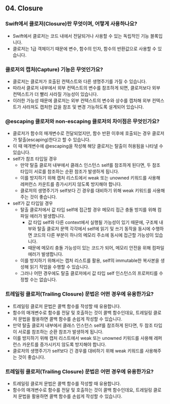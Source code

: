 ## 04. Closure
### Swift에서 클로저(Closure)란 무엇이며, 어떻게 사용하나요?
- Swift에서 클로저는 코드 내에서 전달되거나 사용할 수 있는 독립적인 기능 블록입니다.
- 클로저는 1급 객체이기 때문에 변수, 함수의 인자, 함수의 반환값으로 사용할 수 있습니다.

### 클로저의 캡처(Capture) 기능은 무엇인가요?
- 클로저는 클로저가 호출된 컨텍스트와 다른 생명주기를 가질 수 있습니다. 
- 따라서 클로저 내부에서 외부 컨텍스트의 변수를 참조하게 되면, 클로저보다 외부 컨텍스트가 더 빨리 사라질 가능성이 있습니다.
- 이러한 가능성 때문에 클로저는 외부 컨텍스트의 변수와 상수를 캡처해 외부 컨텍스트가 사라져도 캡처한 값을 참조 및 변경 가능하도록 설계되어 있습니다.

### @escaping 클로저와 non-escaping 클로저의 차이점은 무엇인가요?
- 클로저가 함수의 매개변수로 전달되었지만, 함수 반환 이후에 호출되는 경우 클로저가 탈출(escaping)한다고 할 수 있습니다.
- 이 때 매개변수에 @escaping을 작성해 해당 클로저는 탈출이 허용됨을 나타낼 수 있습니다.
- self가 참조 타입일 경우
    - 만약 탈출 클로저 내부에서 클래스 인스턴스 self를 참조하게 된다면, 두 참조 타입이 서로를 참조하는 순환 참조가 발생하게 됩니다.
    - 이를 방지하기 위해 캡처 리스트에서 weak 또는 unowned 키워드를 사용해 레퍼런스 카운트를 증가시키지 않도록 방지해야 합니다.
    - 클로저의 생명주기가 self보다 긴 경우를 대비하기 위해 weak 키워드를 사용해주는 것이 좋습니다.
- self가 값 타입일 경우
    - 탈출 클로저에서 값 타입 self에 접근할 경우 메모리 접근 충돌 방지를 위해 컴파일 에러가 발생합니다.
        - 값 타입 self와 다른 context에서 실행될 가능성이 있기 때문에, 구조체 내부와 탈출 클로저 문맥 각각에서 self에 읽기 및 쓰기 동작을 동시에 수행하면 코드의 다른 부분이 하나의 메모리 주소에 동시에 접근할 가능성이 있습니다.
        - 때문에 메모리 충돌 가능성이 있는 코드가 되어, 메모리 안전을 위해 컴파일 에러가 발생합니다.
    - 이를 방지하기 위해서는 캡처 리스트를 활용, self의 immutable한 복사본을 생성해 읽기 작업을 수행할 수 있습니다.
    - 그러나 어떤 경우에도 탈출 클로저에서 값 타입 self 인스턴스의 프로퍼티를 수정할 수는 없습니다.


### 트레일링 클로저(Trailing Closure) 문법은 어떤 경우에 유용한가요?
- 트레일링 클로저 문법은 콜백 함수를 작성할 때 유용합니다.
- 함수의 매개변수로 함수를 전달 및 호출하는 것이 콜백 함수인데요, 트레일링 클로저 문법을 활용하면 콜백 함수를 손쉽게 작성할 수 있습니다.
- 만약 탈출 클로저 내부에서 클래스 인스턴스 self를 참조하게 된다면, 두 참조 타입이 서로를 참조하는 순환 참조가 발생하게 됩니다.
- 이를 방지하기 위해 캡처 리스트에서 weak 또는 unowned 키워드를 사용해 레퍼런스 카운트를 증가시키지 않도록 방지해야 합니다.
- 클로저의 생명주기가 self보다 긴 경우를 대비하기 위해 weak 키워드를 사용해주는 것이 좋습니다.

### 트레일링 클로저(Trailing Closure) 문법은 어떤 경우에 유용한가요?
- 트레일링 클로저 문법은 콜백 함수를 작성할 때 유용합니다.
- 함수의 매개변수로 함수를 전달 및 호출하는 것이 콜백 함수인데요, 트레일링 클로저 문법을 활용하면 콜백 함수를 손쉽게 작성할 수 있습니다.